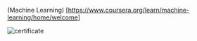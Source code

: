 
(Machine Learning)
[https://www.coursera.org/learn/machine-learning/home/welcome]


​![certificate](https://user-images.githubusercontent.com/24721389/42956501-58d78bf2-8b95-11e8-89d8-61d9fda6aebd.png)
